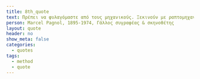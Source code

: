 ```yaml
---
title: 8th_quote
text: Πρέπει να φυλαγόμαστε από τους μηχανικούς. Ξεκινούν με ραπτομηχανές και καταλήγουν στην ατομική βόμβα.
person: Marcel Pagnol, 1895-1974, Γάλλος συγραφέας & σκηνοθέτης
layout: quote
header: no
show_meta: false
categories:
  - quotes
tags:
  - method
  - quote
---
```

